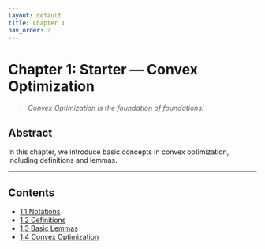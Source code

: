 ```yaml
---
layout: default
title: Chapter 1
nav_order: 2
---
```


# Chapter 1: Starter — Convex Optimization

> *Convex Optimization is the foundation of foundations!*

## Abstract

In this chapter, we introduce basic concepts in convex optimization, including definitions and lemmas.

---

## Contents

- [1.1 Notations](Ch1-1.md)
- [1.2 Definitions](Ch1-2.md)
- [1.3 Basic Lemmas](Ch1-3.md)
- [1.4 Convex Optimization](Ch1-4.md)


